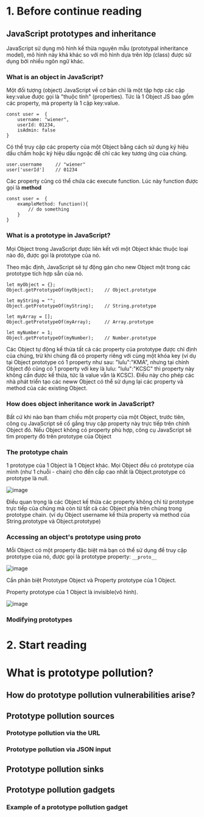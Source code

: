 # 1. Before continue reading
## JavaScript prototypes and inheritance
JavaScript sử dụng mô hình kế thừa nguyên mẫu (prototypal inheritance model), mô hình này khá khác so với mô hình dựa trên lớp (class) được sử dụng bởi nhiều ngôn ngữ khác.
### What is an object in JavaScript?
Một đối tượng (object) JavaScript về cơ bản chỉ là một tập hợp các cặp key:value được gọi là "thuộc tính" (properties). Tức là 1 Object JS bao gồm các property, mà property là 1 cặp key:value.

``` 
const user =  {
    username: "wiener",
    userId: 01234,
    isAdmin: false
}
```

Có thể truy cập các property của một Object bằng cách sử dụng ký hiệu dấu chấm hoặc ký hiệu dấu ngoặc để chỉ các key tương ứng của chúng.
```
user.username     // "wiener"
user['userId']    // 01234
```

Các property cũng có thể chứa các execute function. Lúc này function được gọi là **method**
```
const user =  {
    exampleMethod: function(){
        // do something
    }
}
```

### What is a prototype in JavaScript?
Mọi Object trong JavaScript được liên kết với một Object khác thuộc loại nào đó, được gọi là prototype của nó.

Theo mặc định, JavaScript sẽ tự động gán cho new Object một trong các prototype tích hợp sẵn của nó.
```
let myObject = {};
Object.getPrototypeOf(myObject);    // Object.prototype

let myString = "";
Object.getPrototypeOf(myString);    // String.prototype

let myArray = [];
Object.getPrototypeOf(myArray);	    // Array.prototype

let myNumber = 1;
Object.getPrototypeOf(myNumber);    // Number.prototype
```
Các Object tự động kế thừa tất cả các property của prototype được chỉ định của chúng, trừ khi chúng đã có property riêng với cùng một khóa key (ví dụ tại Object prototype có 1 property như sau: "lulu":"KMA", nhưng tại chính Object đó cũng có 1 property với key là lulu: "lulu":"KCSC" thì property này không cần được kế thừa, tức là value vẫn là KCSC). Điều này cho phép các nhà phát triển tạo các neww Object có thể sử dụng lại các property và method của các existing Object.

### How does object inheritance work in JavaScript?
Bất cứ khi nào bạn tham chiếu một property của một Object, trước tiên, công cụ JavaScript sẽ cố gắng truy cập property này trực tiếp trên chính Object đó. Nếu Object không có property phù hợp, công cụ JavaScript sẽ tìm property đó trên prototype của Object
### The prototype chain
1 prototype của 1 Object là 1 Object khác. Mọi Object đều có prototype của mình (như 1 chuỗi - chain) cho đến cấp cao nhất là Object.prototype có prototype là null.

![image](https://user-images.githubusercontent.com/97771705/231651153-886d969b-5230-4ec0-b318-da4e64bb2c17.png)

Điều quan trọng là các Object kế thừa các property không chỉ từ prototype trực tiếp của chúng mà còn từ tất cả các Object phía trên chúng trong prototype chain. (ví dụ Object username kế thừa property và method của String.prototype và Object.prototype)
### Accessing an object's prototype using __proto__
Mỗi Object có một property đặc biệt mà bạn có thể sử dụng để truy cập prototype của nó, được gọi là prototype property: `__proto__`

![image](https://user-images.githubusercontent.com/97771705/231652247-dc1d9605-25be-4fed-a43b-b607680e85c3.png)

Cần phân biệt Prototype Object và Property prototype của 1 Object. 

Property prototype của 1 Object là invisible(vô hình).

![image](https://user-images.githubusercontent.com/97771705/231651771-39c9a2a3-3cb0-4cbe-b7bd-d670ae45b306.png)

### Modifying prototypes

# 2. Start reading
# **What is prototype pollution?**
## How do prototype pollution vulnerabilities arise?
## Prototype pollution sources
### Prototype pollution via the URL
### Prototype pollution via JSON input
## Prototype pollution sinks
## Prototype pollution gadgets
### Example of a prototype pollution gadget

